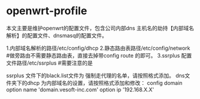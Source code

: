 # openwrt-profile
本文主要是维护openwrt的配置文件，包含公司内部dns 主机名的劫持【内部域名解析】的配置文件、dnsmasq的配置文件。

1.内部域名解析的路径/etc/config/dhcp
2.静态路由表路径/etc/config/network  #做旁路由不需要静态路由表，直接去掉带config route 的即可。
3.ssrplus 配置文件路径/etc/ssrplus   #需要注意的是



ssrplus 文件下的black.list文件为 强制走代理的名单，请按照格式添加。
dns文件夹下的dhcp 为内部域名的设置，请按照格式添加和修改：
config domain
	option name 'domain.vesoft-inc.com'
	option ip '192.168.X.X'
  
